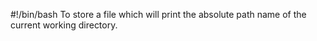 #!/bin/bash
To store a file which will print the absolute path name of the current working directory.
